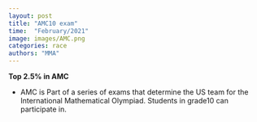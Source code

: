 ```yaml
---
layout: post
title: "AMC10 exam"
time:  "February/2021"
image: images/AMC.png
categories: race
authors: "MMA"
---
```

**Top 2.5% in AMC**
- AMC is Part of a series of exams that determine the US team for the International Mathematical Olympiad. Students in grade10 can participate in.